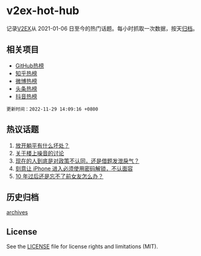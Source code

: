 # v2ex-hot-hub

 记录[V2EX](https://www.v2ex.com/)从 2021-01-06 日至今的热门话题。每小时抓取一次数据，按天[归档](archives)。
 
 ## 相关项目

- [GitHub热榜](https://github.com/snaildev/github-hot-hub)
- [知乎热榜](https://github.com/snaildev/zhihu-hot-hub)
- [微博热榜](https://github.com/snaildev/weibo-hot-hub)
- [头条热榜](https://github.com/snaildev/toutiao-hot-hub)
- [抖音热榜](https://github.com/snaildev/douyin-hot-hub)


 `更新时间：2022-11-29 14:09:16 +0800`

## 热议话题

1. [放开躺平有什么坏处？](https://www.v2ex.com/t/898693)
1. [关于楼上噪音的讨论](https://www.v2ex.com/t/898568)
1. [现在的人到底是对政策不认同，还是借题发泄戾气？](https://www.v2ex.com/t/898709)
1. [刻意让 iPhone 进入必须使用密码解锁，不认面容](https://www.v2ex.com/t/898621)
1. [10 年过后还是忘不了前女友怎么办？](https://www.v2ex.com/t/898682)

## 历史归档

[archives](archives)

## License

See the [LICENSE](LICENSE) file for license rights and limitations (MIT).
